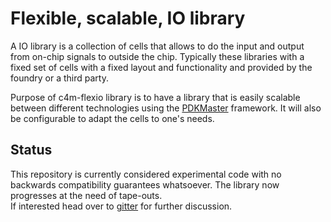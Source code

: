 # Flexible, scalable, IO library

A IO library is a collection of cells that allows to do the input and output from on-chip signals to outside the chip. Typically these libraries with a fixed set of cells with a fixed layout and functionality and provided by the foundry or a third party.

Purpose of c4m-flexio library is to have a library that is easily scalable between different technologies using the [PDKMaster](https://gitlab.com/Chips4Makers/PDKMaster) framework. It will also be configurable to adapt the cells to one's needs.

## Status

This repository is currently considered experimental code with no backwards compatibility guarantees whatsoever. The library now progresses at the need of tape-outs.  
If interested head over to [gitter](https://gitter.im/Chips4Makers/community) for further discussion.
